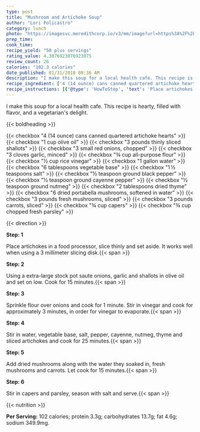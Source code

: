 ```yaml
---
type: post
title: "Mushroom and Artichoke Soup"
author: "Lori Policastro"
category: lunch
photo: "https://imagesvc.meredithcorp.io/v3/mm/image?url=https%3A%2F%2Fimages.media-allrecipes.com%2Fuserphotos%2F4399719.jpg"
prep_time: 
cook_time: 
recipe_yield: "50 plus servings"
rating_value: 4.3076923076923075
review_count: 26
calories: "102.3 calories"
date_published: 01/31/2018 08:36 AM
description: "I make this soup for a local health cafe. This recipe is hearty, filled with flavor, and a vegetarian's delight."
recipe_ingredient: ['4 (14 ounce) cans canned quartered artichoke hearts', '1 cup olive oil', '3 pounds thinly sliced shallots', '3 small red onions, chopped', '3 cloves garlic, minced', '¾ cup all-purpose flour', '½ cup rice vinegar', '1 gallon water', '6 tablespoons vegetable base', '1\u2009½ teaspoons salt', '½ teaspoon ground black pepper', '½ teaspoon ground cayenne pepper', '½ teaspoon ground nutmeg', '2 tablespoons dried thyme', '6 dried portabella mushrooms, softened in water', '3 pounds fresh mushrooms, sliced', '3 pounds carrots, sliced', '¾ cup capers', '¾ cup chopped fresh parsley']
recipe_instructions: [{'@type': 'HowToStep', 'text': 'Place artichokes in a food processor, slice thinly and set aside. It works well when using a 3 millimeter slicing disk.\n'}, {'@type': 'HowToStep', 'text': 'Using a extra-large stock pot saute onions, garlic and shallots in olive oil and set on low. Cook for 15  minutes.\n'}, {'@type': 'HowToStep', 'text': 'Sprinkle flour over onions and cook for 1 minute. Stir in vinegar and cook for approximately 3 minutes, in order for vinegar to evaporate.\n'}, {'@type': 'HowToStep', 'text': 'Stir in water, vegetable base, salt, pepper, cayenne, nutmeg, thyme and sliced artichokes and cook for 25 minutes.\n'}, {'@type': 'HowToStep', 'text': 'Add dried mushrooms along with the water they soaked in, fresh mushrooms and carrots.  Let cook for 15 minutes.\n'}, {'@type': 'HowToStep', 'text': 'Stir in capers and parsley, season with salt and serve.\n'}]
---
```


I make this soup for a local health cafe. This recipe is hearty, filled with flavor, and a vegetarian's delight. 

{{< boldheading >}}

{{< checkbox "4 (14 ounce) cans canned quartered artichoke hearts" >}}
{{< checkbox "1 cup olive oil" >}}
{{< checkbox "3 pounds thinly sliced shallots" >}}
{{< checkbox "3 small red onions, chopped" >}}
{{< checkbox "3 cloves garlic, minced" >}}
{{< checkbox "¾ cup all-purpose flour" >}}
{{< checkbox "½ cup rice vinegar" >}}
{{< checkbox "1 gallon water" >}}
{{< checkbox "6 tablespoons vegetable base" >}}
{{< checkbox "1 ½ teaspoons salt" >}}
{{< checkbox "½ teaspoon ground black pepper" >}}
{{< checkbox "½ teaspoon ground cayenne pepper" >}}
{{< checkbox "½ teaspoon ground nutmeg" >}}
{{< checkbox "2 tablespoons dried thyme" >}}
{{< checkbox "6  dried portabella mushrooms, softened in water" >}}
{{< checkbox "3 pounds fresh mushrooms, sliced" >}}
{{< checkbox "3 pounds carrots, sliced" >}}
{{< checkbox "¾ cup capers" >}}
{{< checkbox "¾ cup chopped fresh parsley" >}}


{{< direction >}}

**Step: 1**

Place artichokes in a food processor, slice thinly and set aside. It works well when using a 3 millimeter slicing disk.{{< span >}}

**Step: 2**

Using a extra-large stock pot saute onions, garlic and shallots in olive oil and set on low. Cook for 15  minutes.{{< span >}}

**Step: 3**

Sprinkle flour over onions and cook for 1 minute. Stir in vinegar and cook for approximately 3 minutes, in order for vinegar to evaporate.{{< span >}}

**Step: 4**

Stir in water, vegetable base, salt, pepper, cayenne, nutmeg, thyme and sliced artichokes and cook for 25 minutes.{{< span >}}

**Step: 5**

Add dried mushrooms along with the water they soaked in, fresh mushrooms and carrots.  Let cook for 15 minutes.{{< span >}}

**Step: 6**

Stir in capers and parsley, season with salt and serve.{{< span >}}

{{< nutrition >}}

**Per Serving:** 102 calories; protein 3.3g; carbohydrates 13.7g; fat 4.6g; sodium 349.9mg.